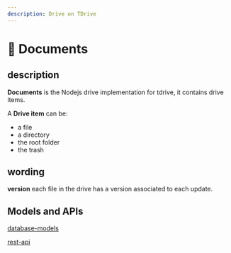 ```yaml
---
description: Drive on TDrive
---
```


# 📁 Documents

## description

**Documents** is the Nodejs drive implementation for tdrive, it contains drive items.

A **Drive item** can be:

- a file
- a directory
- the root folder
- the trash

## wording

**version** each file in the drive has a version associated to each update.

## Models and APIs

[database-models](database-models.md)

[rest-api](rest-apis.md)
